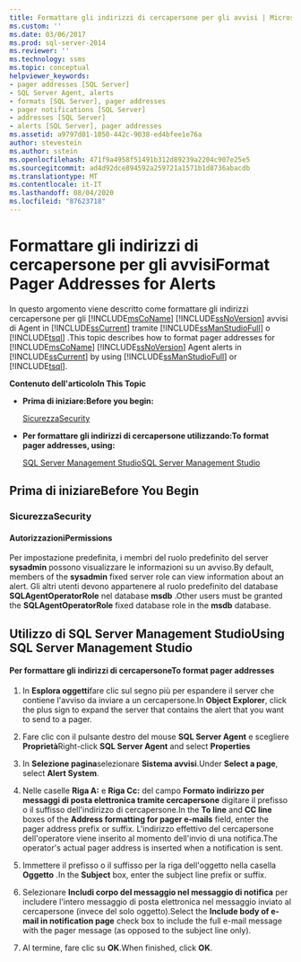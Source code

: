 ```yaml
---
title: Formattare gli indirizzi di cercapersone per gli avvisi | Microsoft Docs
ms.custom: ''
ms.date: 03/06/2017
ms.prod: sql-server-2014
ms.reviewer: ''
ms.technology: ssms
ms.topic: conceptual
helpviewer_keywords:
- pager addresses [SQL Server]
- SQL Server Agent, alerts
- formats [SQL Server], pager addresses
- pager notifications [SQL Server]
- addresses [SQL Server]
- alerts [SQL Server], pager addresses
ms.assetid: a9797d01-1050-442c-9038-ed4bfee1e76a
author: stevestein
ms.author: sstein
ms.openlocfilehash: 471f9a4958f51491b312d89239a2204c907e25e5
ms.sourcegitcommit: ad4d92dce894592a259721a1571b1d8736abacdb
ms.translationtype: MT
ms.contentlocale: it-IT
ms.lasthandoff: 08/04/2020
ms.locfileid: "87623718"
---
```

# <a name="format-pager-addresses-for-alerts"></a><span data-ttu-id="26f42-102">Formattare gli indirizzi di cercapersone per gli avvisi</span><span class="sxs-lookup"><span data-stu-id="26f42-102">Format Pager Addresses for Alerts</span></span>
  <span data-ttu-id="26f42-103">In questo argomento viene descritto come formattare gli indirizzi cercapersone per gli [!INCLUDE[msCoName](../../includes/msconame-md.md)] [!INCLUDE[ssNoVersion](../../includes/ssnoversion-md.md)] avvisi di Agent in [!INCLUDE[ssCurrent](../../includes/sscurrent-md.md)] tramite [!INCLUDE[ssManStudioFull](../../includes/ssmanstudiofull-md.md)] o [!INCLUDE[tsql](../../includes/tsql-md.md)] .</span><span class="sxs-lookup"><span data-stu-id="26f42-103">This topic describes how to format pager addresses for [!INCLUDE[msCoName](../../includes/msconame-md.md)] [!INCLUDE[ssNoVersion](../../includes/ssnoversion-md.md)] Agent alerts in [!INCLUDE[ssCurrent](../../includes/sscurrent-md.md)] by using [!INCLUDE[ssManStudioFull](../../includes/ssmanstudiofull-md.md)] or [!INCLUDE[tsql](../../includes/tsql-md.md)].</span></span>  
  
 <span data-ttu-id="26f42-104">**Contenuto dell'articolo**</span><span class="sxs-lookup"><span data-stu-id="26f42-104">**In This Topic**</span></span>  
  
-   <span data-ttu-id="26f42-105">**Prima di iniziare:**</span><span class="sxs-lookup"><span data-stu-id="26f42-105">**Before you begin:**</span></span>  
  
     [<span data-ttu-id="26f42-106">Sicurezza</span><span class="sxs-lookup"><span data-stu-id="26f42-106">Security</span></span>](#Security)  
  
-   <span data-ttu-id="26f42-107">**Per formattare gli indirizzi di cercapersone utilizzando:**</span><span class="sxs-lookup"><span data-stu-id="26f42-107">**To format pager addresses, using:**</span></span>  
  
     [<span data-ttu-id="26f42-108">SQL Server Management Studio</span><span class="sxs-lookup"><span data-stu-id="26f42-108">SQL Server Management Studio</span></span>](#SSMSProcedure)  
  
##  <a name="before-you-begin"></a><a name="BeforeYouBegin"></a> <span data-ttu-id="26f42-109">Prima di iniziare</span><span class="sxs-lookup"><span data-stu-id="26f42-109">Before You Begin</span></span>  
  
###  <a name="security"></a><a name="Security"></a> <span data-ttu-id="26f42-110">Sicurezza</span><span class="sxs-lookup"><span data-stu-id="26f42-110">Security</span></span>  
  
####  <a name="permissions"></a><a name="Permissions"></a> <span data-ttu-id="26f42-111">Autorizzazioni</span><span class="sxs-lookup"><span data-stu-id="26f42-111">Permissions</span></span>  
 <span data-ttu-id="26f42-112">Per impostazione predefinita, i membri del ruolo predefinito del server **sysadmin** possono visualizzare le informazioni su un avviso.</span><span class="sxs-lookup"><span data-stu-id="26f42-112">By default, members of the **sysadmin** fixed server role can view information about an alert.</span></span> <span data-ttu-id="26f42-113">Gli altri utenti devono appartenere al ruolo predefinito del database **SQLAgentOperatorRole** nel database **msdb** .</span><span class="sxs-lookup"><span data-stu-id="26f42-113">Other users must be granted the **SQLAgentOperatorRole** fixed database role in the **msdb** database.</span></span>  
  
##  <a name="using-sql-server-management-studio"></a><a name="SSMSProcedure"></a> <span data-ttu-id="26f42-114">Utilizzo di SQL Server Management Studio</span><span class="sxs-lookup"><span data-stu-id="26f42-114">Using SQL Server Management Studio</span></span>  
  
#### <a name="to-format-pager-addresses"></a><span data-ttu-id="26f42-115">Per formattare gli indirizzi di cercapersone</span><span class="sxs-lookup"><span data-stu-id="26f42-115">To format pager addresses</span></span>  
  
1.  <span data-ttu-id="26f42-116">In **Esplora oggetti**fare clic sul segno più per espandere il server che contiene l'avviso da inviare a un cercapersone.</span><span class="sxs-lookup"><span data-stu-id="26f42-116">In **Object Explorer**, click the plus sign to expand the server that contains the alert that you want to send to a pager.</span></span>  
  
2.  <span data-ttu-id="26f42-117">Fare clic con il pulsante destro del mouse **SQL Server Agent** e scegliere **Proprietà**</span><span class="sxs-lookup"><span data-stu-id="26f42-117">Right-click **SQL Server Agent** and select **Properties**</span></span>  
  
3.  <span data-ttu-id="26f42-118">In **Selezione pagina**selezionare **Sistema avvisi**.</span><span class="sxs-lookup"><span data-stu-id="26f42-118">Under **Select a page**, select **Alert System**.</span></span>  
  
4.  <span data-ttu-id="26f42-119">Nelle caselle **Riga A:** e **Riga Cc:** del campo **Formato indirizzo per messaggi di posta elettronica tramite cercapersone** digitare il prefisso o il suffisso dell'indirizzo di cercapersone.</span><span class="sxs-lookup"><span data-stu-id="26f42-119">In the **To line** and **CC line** boxes of the **Address formatting for pager e-mails** field, enter the pager address prefix or suffix.</span></span> <span data-ttu-id="26f42-120">L'indirizzo effettivo del cercapersone dell'operatore viene inserito al momento dell'invio di una notifica.</span><span class="sxs-lookup"><span data-stu-id="26f42-120">The operator's actual pager address is inserted when a notification is sent.</span></span>  
  
5.  <span data-ttu-id="26f42-121">Immettere il prefisso o il suffisso per la riga dell'oggetto nella casella **Oggetto** .</span><span class="sxs-lookup"><span data-stu-id="26f42-121">In the **Subject** box, enter the subject line prefix or suffix.</span></span>  
  
6.  <span data-ttu-id="26f42-122">Selezionare **Includi corpo del messaggio nel messaggio di notifica** per includere l'intero messaggio di posta elettronica nel messaggio inviato al cercapersone (invece del solo oggetto).</span><span class="sxs-lookup"><span data-stu-id="26f42-122">Select the **Include body of e-mail in notification page** check box to include the full e-mail message with the pager message (as opposed to the subject line only).</span></span>  
  
7.  <span data-ttu-id="26f42-123">Al termine, fare clic su **OK**.</span><span class="sxs-lookup"><span data-stu-id="26f42-123">When finished, click **OK**.</span></span>  
  
  
